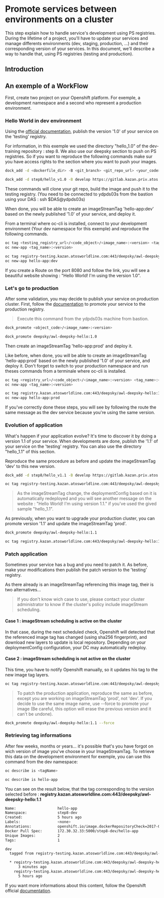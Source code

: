 # Promote services between environments on a cluster

This step explain how to handle service's development using PS registries. 
During the lifetime of a project, you'll have to update your services and manage differents environments (dev, staging, production, ...) and their corresponding version of your services. In this document, we'll describe a way to handle that, using PS registries (testing and production).

## Introduction 

## An exemple of a WorkFlow

First, create two project on your Openshift platform. For exemple, a development namespace and a second who represent a production environment. 

### Hello World in dev environment

Using the [official documentation](https://kazan.atosworldline.com/share/data/docker/documentation/registry/presentation/), publish the version '1.0' of your service on the 'testing' registry.

For information, in this exemple we used the directory "hello_1.0" of the dev-training repository : step 8.
We also use our deepsky section to push on PS registries. So if you want to reproduce the following commands make sur you have access rights to the section where you want to push your images. 

```bash
dock_add -d <dockerfile_dir> -B <git_branch> <git_repo_url> <your_code>/awl-<your_code>-<app-name>:1.0
```
```bash
dock_add -d step8/hello_v1.0 -B develop https://gitlab.kazan.priv.atos.fr/deepskyproject/wldp-dev-training.git deepsky/awl-deepsky-hello:1.0
```

These commands will clone your git repo, build the image and push it to the testing registry. (You need to be connected to ydpds03s from the bastion using your DAS : ssh $DAS@ydpds03s)

When done, you will be able to create an imageStreamTag 'hello-app:dev' based on the newly published '1.0' of your service, and deploy it.

From a terminal where oc-cli is installed, connect to your development environment (Your dev namespace for this exemple) and reproduce the following commands.

```bash
oc tag <testing_registry_url>/<code_object>/<image_name>:<version> <tag_name>:<version>
oc new-app <tag_name>:<version>
```

```bash
oc tag registry-testing.kazan.atosworldline.com:443/deepsky/awl-deepsky-hello:1.0 hello-app:dev
oc new-app hello-app:dev
```

If you create a Route on the port 8080 and follow the link, you will see a beautiful website showing : "Hello World! I'm using the version 1.0".

### Let's go to production 

After some validation, you may decide to publish your service on production cluster. First, follow the [documentation](https://kazan.atosworldline.com/share/data/docker/documentation/registry/presentation/) to promote your service to the production registry.

> Execute this command from the ydpds03s machine from bastion.

```bash
dock_promote <object_code>/<image_name>:<version>
```

```bash
dock_promote deepsky/awl-deepsky-hello:1.0
```

Then create an imageStreamTag 'hello-app:prod' and deploy it.

Like before, when done, you will be able to create an imageStreamTag 'hello-app:prod' based on the newly published '1.0' of your service, and deploy it. Don't forget to switch to your production namespace and run theses commands from a terminale where oc-cli is installed.


```bash
oc tag <registry_url>/<code_object>/<image_name>:<version> <tag_name>:<version>
oc new-app <tag_name>:<version>
```

```bash
oc tag registry.kazan.atosworldline.com:443/deepsky/awl-deepsky-hello:1.0 hello-app:prod
oc new-app hello-app:prod
```

If you've correctly done these steps, you will see by following the route the same message as the dev service because you're using the same version.


### Evolution of application

What's happen if your application evolve? It's time to discover it by doing a version 1.1 of your service. 
When developments are done, publish the '1.1' of your service on the 'testing' registry. You can also use the directory "hello_1.1" of this section. 

Reproduce the same procedure as before and update the imageStreamTag 'dev' to this new version.

```bash
dock_add -d step8/hello_v1.1 -B develop https://gitlab.kazan.priv.atos.fr/deepskyproject/wldp-dev-training.git deepsky/awl-deepsky-hello:1.1
```

```bash
oc tag registry-testing.kazan.atosworldline.com:443/deepsky/awl-deepsky-hello:1.1 hello-app:dev
```

> As the imageStreamTag change, the deploymentConfig based on it is automatically redeployed and you will see another message on the website : "Hello World! I'm using version 1.1." if you've used the gived sample "hello_1.1".

As previously, when you want to upgrade your production cluster, you can promote version '1.1' and update the imageStreamTag 'prod'.


```bash
dock_promote deepsky/awl-deepsky-hello:1.1
```

```bash
oc tag registry.kazan.atosworldline.com:443/deepsky/awl-deepsky-hello:1.1 hello-app:prod
```

### Patch application

Sometimes your service has a bug and you need to patch it. 
As before, make your modifications then publish the patch version to the 'testing' registry.

As there already is an imageStreamTag referencing this image tag, their is two alternatives...

> If you don't know wich case to use, please contact your cluster administrator to know if the cluster's policy include imageStream scheduling.

#### Case 1 : imageStream scheduling is active on the cluster

In that case, during the next scheduled check, Openshift will detected that the referenced image tag has changed (using sha256 fingerprint), and download new layers to update is local repository.
Depending on your deploymentConfig configuration, your DC may automatically redeploy.

#### Case 2 : imageStream scheduling is not active on the cluster

This time, you have to notify Openshift manually, so it updates his tag to the new image tag layers.

```bash
oc tag registry-testing.kazan.atosworldline.com:443/deepsky/awl-deepsky-hello:1.1 hello-app:dev
```

> To patch the production application, reproduce the same as before, except you are working on imageStreamTag 'prod', not 'dev'. If you decide to use the same image name, use --force to promote your image (Be careful, this option will erase the previous version and it can't be undone). 

```bash
dock_promote deepsky/awl-deepsky-hello:1.1 --force
```

### Retrieving tag informations

After few weeks, months or years... it's possible that's you have forgot on wich  version of image you've choose in your ImageStreamTag. 
To retrieve this data on the development environment for exemple, you can use this command from the dev namespace: 

```bash
oc describe is <tagName>
```

```bash
oc describe is hello-app
```

You can see on the result below, that the tag corresponding to the version selected before : **registry.kazan.atosworldline.com:443/deepsky/awl-deepsky-hello:1.1** 

```bash
Name:                   hello-app
Namespace:              step8-dev
Created:                5 hours ago
Labels:                 <none>
Annotations:            openshift.io/image.dockerRepositoryCheck=2017-09-20T11:54:34Z
Docker Pull Spec:       172.30.32.33:5000/step8-dev/hello-app
Unique Images:          2
Tags:                   1

dev
  tagged from registry-testing.kazan.atosworldline.com:443/deepsky/awl-deepsky-hello:1.1

  * registry-testing.kazan.atosworldline.com:443/deepsky/awl-deepsky-hello@sha256:4ddcfe339dcd83f9c7617cb180c9cd1cdadc48962af076731a4e8d75ce80d87c
      3 minutes ago
    registry-testing.kazan.atosworldline.com:443/deepsky/awl-deepsky-hello@sha256:0e0cf4c8bb274194d0a5524d37f1874ecfda99b3ca64ecf059b07de43c801f7e
      5 hours ago
```

If you want more informations about this content, follow the Openshift official  [documentation](https://docs.openshift.com/enterprise/3.2/dev_guide/managing_images.html).